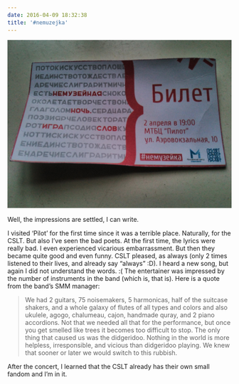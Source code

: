 ```yaml
---
date: 2016-04-09 18:32:38
title: '#nemuzejka'
---
```


![#nemuzejka ticket](nemuzejka-02042016.jpg)

Well, the impressions are settled, I can write.

I visited ‘Pilot’ for the first time since it was a terrible place. Naturally, for the CSLT. But
also I’ve seen the bad poets. At the first time, the lyrics were really bad. I even experienced
vicarious embarrassment. But then they became quite good and even funny. CSLT pleased, as always
(only 2 times listened to their lives, and already say “always” :D). I heard a new song, but again I
did not understand the words. :( The entertainer was impressed by the number of instruments in the
band (which is, that is). Here is a quote from the band’s SMM manager:

> We had 2 guitars, 75 noisemakers, 5 harmonicas, half of the suitcase shakers, and a whole galaxy
> of flutes of all types and colors and also ukulele, agogo, chalumeau, cajon, handmade quray, and 2
> piano accordions. Not that we needed all that for the performance, but once you get smelled like
> trees it becomes too difficult to stop. The only thing that caused us was the didgeridoo. Nothing
> in the world is more helpless, irresponsible, and vicious than didgeridoo playing. We knew that
> sooner or later we would switch to this rubbish.

After the concert, I learned that the CSLT already has their own small fandom and I’m in it.
